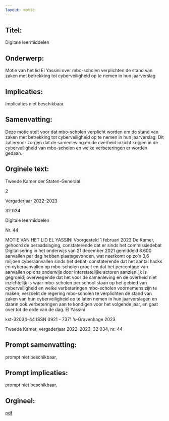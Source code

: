 ```yaml
---
layout: motie
---
```

## Titel:
Digitale leermiddelen
## Onderwerp:
Motie van het lid El Yassini over mbo-scholen verplichten de stand van zaken met betrekking tot cyberveiligheid op te nemen in hun jaarverslag
## Implicaties:
Implicaties niet beschikbaar.
## Samenvatting:

Deze motie stelt voor dat mbo-scholen verplicht worden om de stand van zaken met betrekking tot cyberveiligheid op te nemen in hun jaarverslag. Dit zal ervoor zorgen dat de samenleving en de overheid inzicht krijgen in de cyberveiligheid van mbo-scholen en welke verbeteringen er worden gedaan.
## Orginele text:


Tweede Kamer der Staten-Generaal

2

Vergaderjaar 2022–2023

32 034

Digitale leermiddelen

Nr. 44

MOTIE VAN HET LID EL YASSINI
Voorgesteld 1 februari 2023
De Kamer,
gehoord de beraadslaging,
constaterende dat er sinds het commissiedebat Digitalisering in het
onderwijs van 21 december 2021 gemiddeld 8.600 aanvallen per dag
hebben plaatsgevonden, wat neerkomt op zo’n 3,6 miljoen cyberaanvallen
sinds het debat;
constaterende dat het aantal hacks en cyberaanvallen op mbo-scholen
groeit en dat het percentage van aanvallen op ons onderwijs door
interstatelijke actoren aanzienlijk is gegroeid;
overwegende dat het voor de samenleving en de overheid niet inzichtelijk
is waar mbo-scholen per school staan op het gebied van cyberveiligheid
en welke verbeteringen mbo-scholen voornemens zijn te maken;
verzoekt de regering mbo-scholen te verplichten de stand van zaken van
hun cyberveiligheid op te laten nemen in hun jaarverslagen en daarin ook
verbeteringen aan te kondigen voor het volgende jaar,
en gaat over tot de orde van de dag.
El Yassini

kst-32034-44
ISSN 0921 - 7371
’s-Gravenhage 2023

Tweede Kamer, vergaderjaar 2022–2023, 32 034, nr. 44


## Prompt samenvatting:
prompt niet beschikbaar,

## Prompt implicaties:
prompt niet beschikbaar,
## Orgineel:
[pdf](https://gegevensmagazijn.tweedekamer.nl/OData/v4/2.0/Document(325018a7-3fa6-4c5c-a322-091688f11c3a)/resource)
